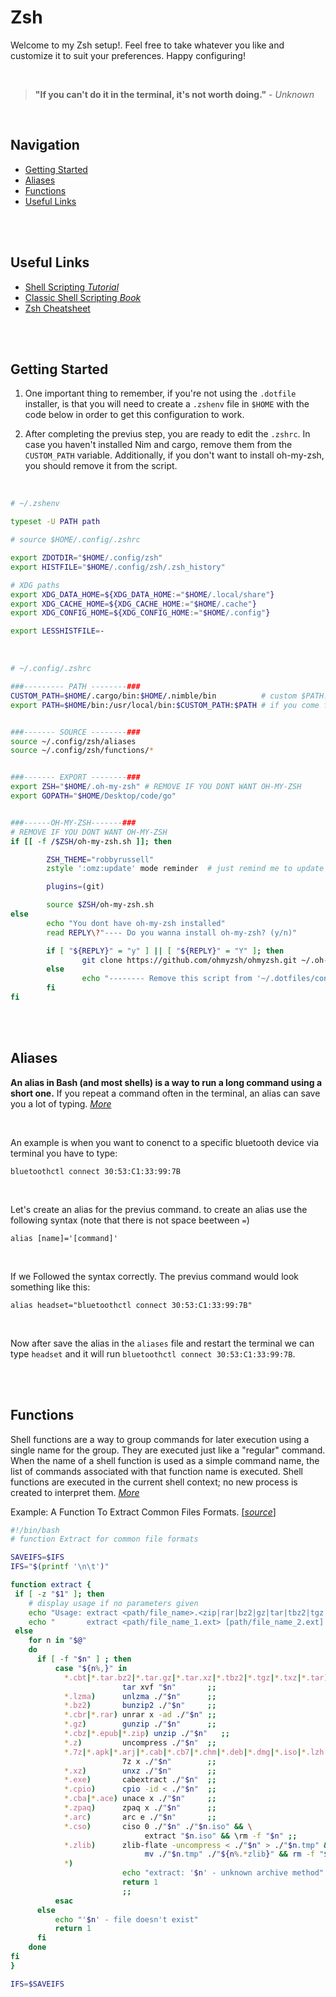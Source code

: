 # Zsh
Welcome to my Zsh setup!. Feel free to take whatever you like and customize it to suit your preferences. Happy configuring!

</br>

> **"If you can't do it in the terminal, it's not worth doing."** - _Unknown_

</br>

## Navigation

- [Getting Started](#getting-started)
- [Aliases](#aliases)
- [Functions](#functions)
- [Useful Links](#useful-links)

</br>
</br>

## Useful Links

- [Shell Scripting _Tutorial_](https://www.tutorialspoint.com/unix/shell_scripting.htm)
- [Classic Shell Scripting _Book_](https://www.amazon.com/Classic-Shell-Scripting-Arnold-Robbins/dp/0596005954)
- [Zsh Cheatsheet](https://devhints.io/zsh)

</br>
</br>

## Getting Started

1. One important thing to remember, if you're not using the
`.dotfile` installer, is that you will need to create a `.zshenv` file in
`$HOME` with the code below in order to get this configuration to work.

2. After completing the previus step, you are ready to edit the `.zshrc`. In
case you haven't installed Nim and cargo, remove them from the
`CUSTOM_PATH` variable. Additionally, if you don't want to install oh-my-zsh, you
should remove it from the script.

</br>

```zsh
# ~/.zshenv

typeset -U PATH path

# source $HOME/.config/.zshrc

export ZDOTDIR="$HOME/.config/zsh"
export HISTFILE="$HOME/.config/zsh/.zsh_history"

# XDG paths
export XDG_DATA_HOME=${XDG_DATA_HOME:="$HOME/.local/share"}
export XDG_CACHE_HOME=${XDG_CACHE_HOME:="$HOME/.cache"}
export XDG_CONFIG_HOME=${XDG_CONFIG_HOME:="$HOME/.config"}

export LESSHISTFILE=-

```

</br>

```zsh
# ~/.config/.zshrc

###--------- PATH --------###
CUSTOM_PATH=$HOME/.cargo/bin:$HOME/.nimble/bin          # custom $PATH. if not needed remove it from here and the line below
export PATH=$HOME/bin:/usr/local/bin:$CUSTOM_PATH:$PATH # if you come from bash you might have to change your $PATH


###------- SOURCE --------### 
source ~/.config/zsh/aliases
source ~/.config/zsh/functions/*


###------- EXPORT --------###
export ZSH="$HOME/.oh-my-zsh" # REMOVE IF YOU DONT WANT OH-MY-ZSH
export GOPATH="$HOME/Desktop/code/go"


###------OH-MY-ZSH-------###
# REMOVE IF YOU DONT WANT OH-MY-ZSH
if [[ -f /$ZSH/oh-my-zsh.sh ]]; then

        ZSH_THEME="robbyrussell"
        zstyle ':omz:update' mode reminder  # just remind me to update when it's time

        plugins=(git)

        source $ZSH/oh-my-zsh.sh
else 
        echo "You dont have oh-my-zsh installed"
        read REPLY\?"---- Do you wanna install oh-my-zsh? (y/n)"

        if [ "${REPLY}" = "y" ] || [ "${REPLY}" = "Y" ]; then
                git clone https://github.com/ohmyzsh/ohmyzsh.git ~/.oh-my-zsh
        else
                echo "-------- Remove this script from '~/.dotfiles/config/zsh/.zshrc' to not ask again"
        fi
fi
```

</br>
</br>

## Aliases

**An alias in Bash (and most shells) is a way to run a
long command using a short one.** If you repeat a command
often in the terminal, an alias can save you a lot of
typing. [_More_](https://phoenixnap.com/kb/linux-alias-command)

</br>

An example is when you want to conenct to a specific bluetooth device via terminal you have to type:
```
bluetoothctl connect 30:53:C1:33:99:7B
``` 

</br>

Let's create an alias for the previus command. to create an alias use the following syntax (note that there is not space beetween `=`)
```
alias [name]='[command]'
```

</br>

If we Followed the syntax correctly. The previus command would look something like this:
```
alias headset="bluetoothctl connect 30:53:C1:33:99:7B"
```

</br>

Now after save the alias in the `aliases` file and restart the terminal we can type
`headset` and it will run `bluetoothctl connect 30:53:C1:33:99:7B`.

</br>
</br>

## Functions

Shell functions are a way to group commands for later execution using a single name for the group. They are executed just like a "regular" command. When the name of a shell function is used as a simple command name, the list of commands associated with that function name is executed. Shell functions are executed in the current shell context; no new process is created to interpret them. [_More_](https://www.gnu.org/software/bash/manual/html_node/Shell-Functions.html)


Example: A Function To Extract Common Files Formats. [[_source_]](https://github.com/xvoland/Extract/blob/master/extract.sh)

```zsh
#!/bin/bash
# function Extract for common file formats

SAVEIFS=$IFS
IFS="$(printf '\n\t')"

function extract {
 if [ -z "$1" ]; then
    # display usage if no parameters given
    echo "Usage: extract <path/file_name>.<zip|rar|bz2|gz|tar|tbz2|tgz|Z|7z|xz|ex|tar.bz2|tar.gz|tar.xz|.zlib|.cso>"
    echo "       extract <path/file_name_1.ext> [path/file_name_2.ext] [path/file_name_3.ext]"
 else
    for n in "$@"
    do
      if [ -f "$n" ] ; then
          case "${n%,}" in
            *.cbt|*.tar.bz2|*.tar.gz|*.tar.xz|*.tbz2|*.tgz|*.txz|*.tar)
                         tar xvf "$n"       ;;
            *.lzma)      unlzma ./"$n"      ;;
            *.bz2)       bunzip2 ./"$n"     ;;
            *.cbr|*.rar) unrar x -ad ./"$n" ;;
            *.gz)        gunzip ./"$n"      ;;
            *.cbz|*.epub|*.zip) unzip ./"$n"   ;;
            *.z)         uncompress ./"$n"  ;;
            *.7z|*.apk|*.arj|*.cab|*.cb7|*.chm|*.deb|*.dmg|*.iso|*.lzh|*.msi|*.pkg|*.rpm|*.udf|*.wim|*.xar)
                         7z x ./"$n"        ;;
            *.xz)        unxz ./"$n"        ;;
            *.exe)       cabextract ./"$n"  ;;
            *.cpio)      cpio -id < ./"$n"  ;;
            *.cba|*.ace) unace x ./"$n"     ;;
            *.zpaq)      zpaq x ./"$n"      ;;
            *.arc)       arc e ./"$n"       ;;
            *.cso)       ciso 0 ./"$n" ./"$n.iso" && \
                              extract "$n.iso" && \rm -f "$n" ;;
            *.zlib)      zlib-flate -uncompress < ./"$n" > ./"$n.tmp" && \
                              mv ./"$n.tmp" ./"${n%.*zlib}" && rm -f "$n"   ;;
            *)
                         echo "extract: '$n' - unknown archive method"
                         return 1
                         ;;
          esac
      else
          echo "'$n' - file doesn't exist"
          return 1
      fi
    done
fi
}

IFS=$SAVEIFS
```
